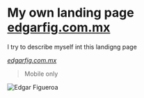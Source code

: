 # My own landing page [edgarfig.com.mx](http://edgarfig.com.mx)
I try to describe myself int this landigng page

*[edgarfig.com.mx](http://edgarfig.com.mx)*

> Mobile only

![Edgar Figueroa](https://repository-images.githubusercontent.com/190657285/6cf55d00-9870-11ea-8a50-1cb07dae8bab)
